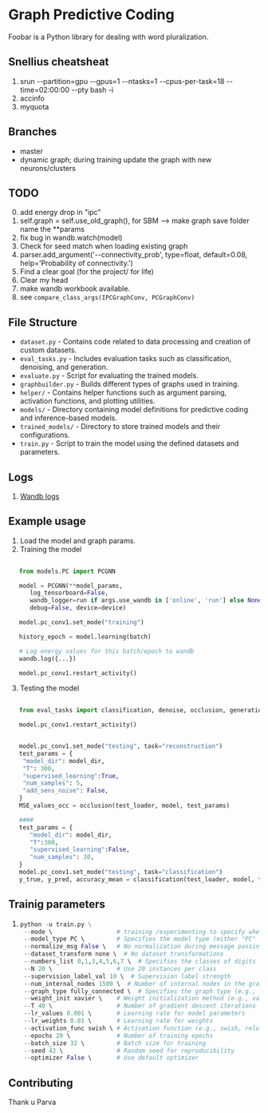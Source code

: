 # Graph Predictive Coding

Foobar is a Python library for dealing with word pluralization.

## Snellius cheatsheat 

1. srun --partition=gpu --gpus=1 --ntasks=1 --cpus-per-task=18 --time=02:00:00 --pty bash -i
2. accinfo
3. myquota


## Branches
- master
- dynamic graph; during training update the graph with new neurons/clusters

## TODO

0. add energy drop in "ipc"
0. self.graph = self.use_old_graph(), for SBM --> make graph save folder name the **params
0. fix bug in wandb.watch(model)
0. Check for seed match when loading existing graph 
1. parser.add_argument('--connectivity_prob', type=float, default=0.08, help='Probability of connectivity.')
2. Find a clear goal (for the project/ for life) 
3. Clear my head
4. make wandb workbook available. 
5. see `compare_class_args(IPCGraphConv, PCGraphConv)` 


## File Structure

- `dataset.py` - Contains code related to data processing and creation of custom datasets.
- `eval_tasks.py` - Includes evaluation tasks such as classification, denoising, and generation.
- `evaluate.py` - Script for evaluating the trained models.
- `graphbuilder.py` - Builds different types of graphs used in training.
- `helper/` - Contains helper functions such as argument parsing, activation functions, and plotting utilities.
- `models/` - Directory containing model definitions for predictive coding and inference-based models.
- `trained_models/` - Directory to store trained models and their configurations.
- `train.py` - Script to train the model using the defined datasets and parameters.


## Logs

1. [Wandb logs](https://wandb.ai/etatar-atdamen/PredCod?nw=nwuseretataratdamen)

## Example usage 


1. Load the model and graph params.
2. Training the model 
```python
              
   from models.PC import PCGNN

   model = PCGNN(**model_params,   
      log_tensorboard=False,
      wandb_logger=run if args.use_wandb in ['online', 'run'] else None,
      debug=False, device=device)

   model.pc_conv1.set_mode("training")

   history_epoch = model.learning(batch)

   # Log energy values for this batch/epoch to wandb
   wandb.log({...})

   model.pc_conv1.restart_activity()
   ```
3. Testing the model
```python
              
   from eval_tasks import classification, denoise, occlusion, generation #, reconstruction

   model.pc_conv1.restart_activity()


   model.pc_conv1.set_mode("testing", task="reconstruction")
   test_params = {
    "model_dir": model_dir,
    "T": 300,
    "supervised_learning":True, 
    "num_samples": 5,
    "add_sens_noise": False,
   }
   MSE_values_occ = occlusion(test_loader, model, test_params)

   #### 
   test_params = {
      "model_dir": model_dir,
      "T":300,
      "supervised_learning":False, 
      "num_samples": 30,
   }
   model.pc_conv1.set_mode("testing", task="classification")
   y_true, y_pred, accuracy_mean = classification(test_loader, model, test_params)

   ```


## Trainig parameters
1. ```python              
   python -u train.py \
    --mode \                  # training /experimenting to specify where to store the model,  
    --model_type PC \         # Specifies the model type (either "PC" or "IPC")
    --normalize_msg False \   # No normalization during message passing
    --dataset_transform none \  # No dataset transformations
    --numbers_list 0,1,3,4,5,6,7 \  # Specifies the classes of digits to be used
    --N 20 \                  # Use 20 instances per class
    --supervision_label_val 10 \  # Supervision label strength
    --num_internal_nodes 1500 \  # Number of internal nodes in the graph
    --graph_type fully_connected \  # Specifies the graph type (e.g., fully connected)
    --weight_init xavier \    # Weight initialization method (e.g., xavier, uniform)
    --T 40 \                  # Number of gradient descent iterations
    --lr_values 0.001 \       # Learning rate for model parameters
    --lr_weights 0.01 \       # Learning rate for weights
    --activation_func swish \ # Activation function (e.g., swish, relu, tanh)
    --epochs 20 \             # Number of training epochs
    --batch_size 32 \         # Batch size for training
    --seed 42 \               # Random seed for reproducibility
    --optimizer False \       # Use default optimizer
   ```


## Contributing

Thank u Parva


